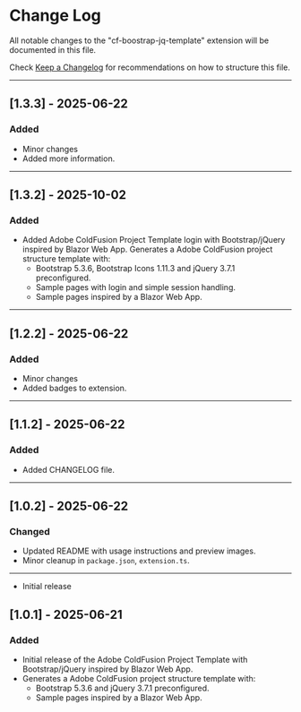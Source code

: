 # Change Log

All notable changes to the "cf-boostrap-jq-template" extension will be documented in this file.

Check [Keep a Changelog](http://keepachangelog.com/) for recommendations on how to structure this file.

---

## [1.3.3] - 2025-06-22
### Added
- Minor changes
- Added more information.

---

## [1.3.2] - 2025-10-02
### Added
- Added Adobe ColdFusion Project Template login with Bootstrap/jQuery inspired by Blazor Web App.
  Generates a Adobe ColdFusion project structure template with:
  - Bootstrap 5.3.6, Bootstrap Icons 1.11.3 and jQuery 3.7.1 preconfigured.
  - Sample pages with login and simple session handling.
  - Sample pages inspired by a Blazor Web App.

---

## [1.2.2] - 2025-06-22
### Added
- Minor changes
- Added badges to extension.

---

## [1.1.2] - 2025-06-22
### Added
- Added CHANGELOG file.

---

## [1.0.2] - 2025-06-22
### Changed
- Updated README with usage instructions and preview images.
- Minor cleanup in `package.json`, `extension.ts`.

---

- Initial release
## [1.0.1] - 2025-06-21
### Added
- Initial release of the Adobe ColdFusion Project Template with Bootstrap/jQuery inspired by Blazor Web App.
- Generates a Adobe ColdFusion project structure template with:
  - Bootstrap 5.3.6 and jQuery 3.7.1 preconfigured.
  - Sample pages inspired by a Blazor Web App.
